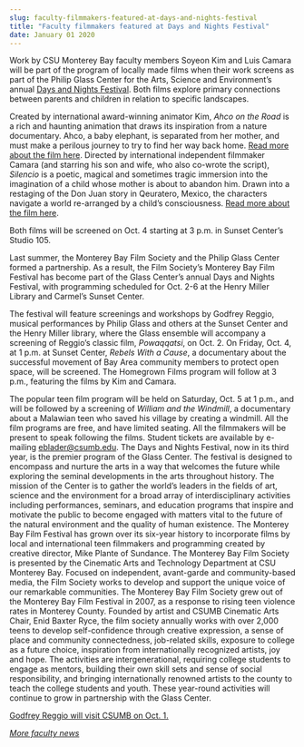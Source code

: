 ```yaml
---
slug: faculty-filmmakers-featured-at-days-and-nights-festival
title: "Faculty filmmakers featured at Days and Nights Festival"
date: January 01 2020
---
```


 
<p>
  Work by CSU Monterey Bay faculty members Soyeon Kim and Luis Camara will be
  part of the program of locally made films when their work screens as part of
  the Philip Glass Center for the Arts, Science and Environment’s annual
  <a href="https://daysandnightsfestival.com/">Days and Nights Festival</a>. Both
  films explore primary connections between parents and children in relation to
  specific landscapes.
</p>
<p>
  Created by international award-winning animator Kim,
  <em>Ahco on the Road</em> is a rich and haunting animation that draws its
  inspiration from a nature documentary. Ahco, a baby elephant, is separated
  from her mother, and must make a perilous journey to try to find her way back
  home.
  <a href="https://daysandnightsfestival.com/festival/ahco-on-the-road/"
    >Read more about the film here</a
  >. Directed by international independent filmmaker Camara (and starring his
  son and wife, who also co-wrote the script), <em>Silencio</em> is a poetic,
  magical and sometimes tragic immersion into the imagination of a child whose
  mother is about to abandon him. Drawn into a restaging of the Don Juan story
  in Qeuratero, Mexico, the characters navigate a world re-arranged by a child’s
  consciousness.
  <a href="https://daysandnightsfestival.com/festival/silencio-film/"
    >Read more about the film here</a
  >.
</p>
<p>
  Both films will be screened on Oct. 4 starting at 3 p.m. in Sunset Center’s
  Studio 105.
</p>
<p>
  Last summer, the Monterey Bay Film Society and the Philip Glass Center formed
  a partnership. As a result, the Film Society’s Monterey Bay Film Festival has
  become part of the Glass Center’s annual Days and Nights Festival, with
  programming scheduled for Oct. 2-6 at the Henry Miller Library and Carmel’s
  Sunset Center.
</p>
<p>
  The festival will feature screenings and workshops by Godfrey Reggio, musical
  performances by Philip Glass and others at the Sunset Center and the Henry
  Miller library, where the Glass ensemble will accompany a screening of
  Reggio’s classic film, <em>Powaqqatsi</em>, on Oct. 2. On Friday, Oct. 4, at 1
  p.m. at Sunset Center, <em>Rebels With a Cause</em>, a documentary about the
  successful movement of Bay Area community members to protect open space, will
  be screened. The Homegrown Films program will follow at 3 p.m., featuring the
  films by Kim and Camara.
</p>
<p>
  The popular teen film program will be held on Saturday, Oct. 5 at 1 p.m., and
  will be followed by a screening of <em>William and the Windmill</em>, a
  documentary about a Malawian teen who saved his village by creating a
  windmill. All the film programs are free, and have limited seating. All the
  filmmakers will be present to speak following the films. Student tickets are
  available by e-mailing
  <a
    href="&#x6d;&#x61;&#x69;&#x6c;&#x74;&#x6f;&#x3a;&#x65;&#98;&#108;&#97;&#100;&#101;&#114;&#64;&#99;&#115;&#117;m&#x62;&#x2e;&#x65;&#x64;&#x75;"
    >eblader@csumb.edu</a
  >. The Days and Nights Festival, now in its third year, is the premier program
  of the Glass Center. The festival is designed to encompass and nurture the
  arts in a way that welcomes the future while exploring the seminal
  developments in the arts throughout history. The mission of the Center is to
  gather the world’s leaders in the fields of art, science and the environment
  for a broad array of interdisciplinary activities including performances,
  seminars, and education programs that inspire and motivate the public to
  become engaged with matters vital to the future of the natural environment and
  the quality of human existence. The Monterey Bay Film Festival has grown over
  its six-year history to incorporate films by local and international teen
  filmmakers and programming created by creative director, Mike Plante of
  Sundance. The Monterey Bay Film Society is presented by the Cinematic Arts and
  Technology Department at CSU Monterey Bay. Focused on independent, avant-garde
  and community-based media, the Film Society works to develop and support the
  unique voice of our remarkable communities. The Monterey Bay Film Society grew
  out of the Monterey Bay Film Festival in 2007, as a response to rising teen
  violence rates in Monterey County. Founded by artist and CSUMB Cinematic Arts
  Chair, Enid Baxter Ryce, the film society annually works with over 2,000 teens
  to develop self-confidence through creative expression, a sense of place and
  community connectedness, job-related skills, exposure to college as a future
  choice, inspiration from internationally recognized artists, joy and hope. The
  activities are intergenerational, requiring college students to engage as
  mentors, building their own skill sets and sense of social responsibility, and
  bringing internationally renowned artists to the county to teach the college
  students and youth. These year-round activities will continue to grow in
  partnership with the Glass Center.
</p>
<p>
  <a
    href="https://news.csumb.edu/news/2013/sep/24/acclaimed-director-screens-film-oct-1"
    >Godfrey Reggio will visit CSUMB on Oct. 1.</a
  >
</p>
<p>
  <a href="https://news.csumb.edu/news/2013/jan/31/faculty-highlights"
    ><em>More faculty news</em></a
  >
</p>
 
